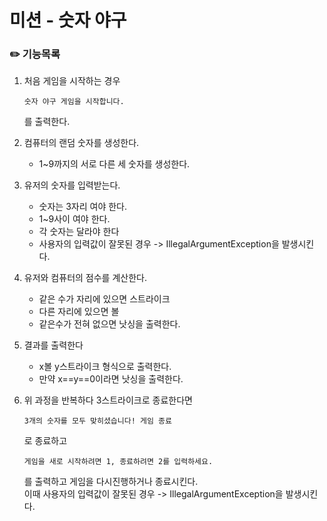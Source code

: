 # 미션 - 숫자 야구

### ✏️ 기능목록

1. 처음 게임을 시작하는 경우
   ~~~~
   숫자 야구 게임을 시작합니다.
   ~~~~
   를 출력한다.


2. 컴퓨터의 랜덤 숫자를 생성한다.
    - 1~9까지의 서로 다른 세 숫자를 생성한다.
    
    
3. 유저의 숫자를 입력받는다.
     - 숫자는 3자리 여야 한다.
     - 1~9사이 여야 한다.
     - 각 숫자는 달라야 한다
     - 사용자의 입력값이 잘못된 경우 -> IllegalArgumentException을 발생시킨다. 
   

4. 유저와 컴퓨터의 점수를 계산한다.
    - 같은 수가 자리에 있으면 스트라이크
    - 다른 자리에 있으면 볼
    - 같은수가 전혀 없으면 낫싱을 출력한다.


5. 결과를 출력한다 
    - x볼 y스트라이크 형식으로 출력한다.
    - 만약 x==y==0이라면 낫싱을 출력한다.
   
    
7. 위 과정을 반복하다 3스트라이크로 종료한다면 
    ~~~ 
   3개의 숫자를 모두 맞히셨습니다! 게임 종료
    ~~~
   로 종료하고 
    ~~~
    게임을 새로 시작하려면 1, 종료하려면 2를 입력하세요.
    ~~~ 
    를 출력하고 게임을 다시진행하거나 종료시킨다.  
    이때 사용자의 입력값이 잘못된 경우 -> IllegalArgumentException을 발생시킨다.






